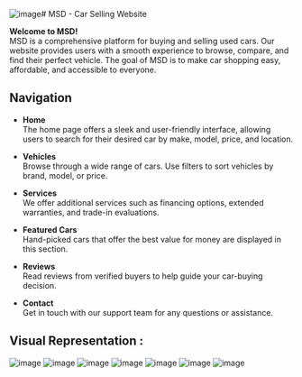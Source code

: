![image](https://github.com/user-attachments/assets/cc27c8d6-9f3c-44f1-8e40-b118805237c2)# MSD - Car Selling Website

**Welcome to MSD!**  
MSD is a comprehensive platform for buying and selling used cars. Our website provides users with a smooth experience to browse, compare, and find their perfect vehicle. The goal of MSD is to make car shopping easy, affordable, and accessible to everyone.

## Navigation

- **Home**  
  The home page offers a sleek and user-friendly interface, allowing users to search for their desired car by make, model, price, and location.

- **Vehicles**  
  Browse through a wide range of cars. Use filters to sort vehicles by brand, model, or price.

- **Services**  
  We offer additional services such as financing options, extended warranties, and trade-in evaluations.

- **Featured Cars**  
  Hand-picked cars that offer the best value for money are displayed in this section.

- **Reviews**  
  Read reviews from verified buyers to help guide your car-buying decision.

- **Contact**  
  Get in touch with our support team for any questions or assistance.

## Visual Representation :
![image](https://github.com/user-attachments/assets/9493f22b-9239-4bf5-ae15-28bcbc160e52)
![image](https://github.com/user-attachments/assets/1e2d59b0-daa7-4ce6-86f1-b48e8831b1c2)
![image](https://github.com/user-attachments/assets/b1fa5a23-e85e-46c8-818d-5d6d25eaf39f)
![image](https://github.com/user-attachments/assets/a7b9b7d5-0fdc-4de3-9cb8-9a9fcda89c51)
![image](https://github.com/user-attachments/assets/c9ec2996-dec8-4cb1-8e72-17bbea800b6f)
![image](https://github.com/user-attachments/assets/337ed78a-d730-453e-8c8d-56ed99cb4e96)
![image](https://github.com/user-attachments/assets/baccd489-e346-43bb-816b-a3d619165070)





